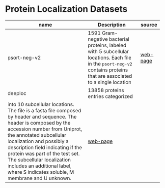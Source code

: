 # Protein Localization Datasets

| name | Description | source |
|---|---|---|
| psort-neg-v2 |  1591 Gram-negative bacterial proteins, labeled with 5 subcellular locations. Each file in the `psort-neg-v2` contains proteins that are associated to a single location | [web-page](https://www.psort.org/dataset/datasetv2.html) |
| deeploc |  13858 proteins entries categorized
into 10 subcellular locations. The file is a fasta file composed by header and sequence. The header is composed by the accession number from Uniprot, the annotated subcellular localization and possibly a description field indicating if the protein was part of the test set. The subcellular localization includes an additional label, where S indicates soluble, M membrane and U unknown.  | [web-page](http://www.cbs.dtu.dk/services/DeepLoc/data.php) |


